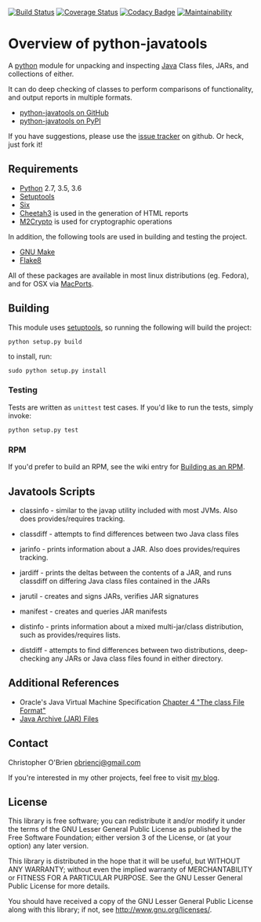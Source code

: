 [![Build Status](https://travis-ci.org/KonstantinShemyak/python-javatools.svg?branch=ci)](https://travis-ci.org/KonstantinShemyak/python-javatools)
[![Coverage Status](https://coveralls.io/repos/github/KonstantinShemyak/python-javatools/badge.svg?branch=ci)](https://coveralls.io/github/KonstantinShemyak/python-javatools?branch=ci)
[![Codacy Badge](https://api.codacy.com/project/badge/Grade/354562fd479a449f9177c9d15ba3135d)](https://www.codacy.com/app/KonstantinShemyak/python-javatools?utm_source=github.com&amp;utm_medium=referral&amp;utm_content=KonstantinShemyak/python-javatools&amp;utm_campaign=Badge_Grade)
[![Maintainability](https://api.codeclimate.com/v1/badges/588f8a83612e66af7f49/maintainability)](https://codeclimate.com/github/KonstantinShemyak/python-javatools/maintainability)

# Overview of python-javatools

A [python] module for unpacking and inspecting [Java] Class files,
JARs, and collections of either.

[python]: http://python.org
[java]: http://www.oracle.com/technetwork/java/index.html

It can do deep checking of classes to perform comparisons of
functionality, and output reports in multiple formats.

* [python-javatools on GitHub][github]
* [python-javatools on PyPI][pypi]

[github]: https://github.com/obriencj/python-javatools/
[pypi]: http://pypi.python.org/pypi/javatools

If you have suggestions, please use the [issue tracker] on github. Or
heck, just fork it!

[issue tracker]: https://github.com/obriencj/python-javatools/issues


## Requirements

* [Python] 2.7, 3.5, 3.6
* [Setuptools]
* [Six]
* [Cheetah3] is used in the generation of HTML reports
* [M2Crypto] is used for cryptographic operations

In addition, the following tools are used in building and testing the
project.

* [GNU Make]
* [Flake8]

All of these packages are available in most linux distributions
(eg. Fedora), and for OSX via [MacPorts].

[six]: https://pypi.org/project/six/
[cheetah3]: http://www.cheetahtemplate.org
[pyxml]: http://www.python.org/community/sigs/current/xml-sig/
[M2Crypto]: https://gitlab.com/m2crypto/m2crypto/

[setuptools]: https://pypi.org/project/setuptools/
[gnu make]: http://www.gnu.org/software/make/
[flake8]: https://pypi.org/project/flake8/

[fedora]: http://fedoraproject.org/
[macports]: http://www.macports.org


## Building

This module uses [setuptools], so running the following will build the
project:

```python setup.py build```

to install, run:

```sudo python setup.py install```


### Testing

Tests are written as `unittest` test cases. If you'd like to run the tests,
simply invoke:

```python setup.py test```


### RPM

If you'd prefer to build an RPM, see the wiki entry for
[Building as an RPM].

[building as an rpm]: https://github.com/obriencj/python-javatools/wiki/Building-as-an-RPM


## Javatools Scripts

* classinfo - similar to the javap utility included with most
  JVMs. Also does provides/requires tracking.

* classdiff - attempts to find differences between two Java class
  files

* jarinfo - prints information about a JAR. Also does
  provides/requires tracking.

* jardiff - prints the deltas between the contents of a JAR, and runs
  classdiff on differing Java class files contained in the JARs

* jarutil - creates and signs JARs, verifies JAR signatures

* manifest - creates and queries JAR manifests

* distinfo - prints information about a mixed multi-jar/class
  distribution, such as provides/requires lists.

* distdiff - attempts to find differences between two distributions,
  deep-checking any JARs or Java class files found in either
  directory.


## Additional References

* Oracle's Java Virtual Machine Specification
  [Chapter 4 "The class File Format"][jvms-4]
* [Java Archive (JAR) Files][jars]

[jvms-4]: http://docs.oracle.com/javase/specs/jvms/se7/html/jvms-4.html
[jars]: http://docs.oracle.com/javase/1.5.0/docs/guide/jar/index.html

## Contact

Christopher O'Brien <obriencj@gmail.com>

If you're interested in my other projects, feel free to visit
[my blog].

[my blog]: http://obriencj.preoccupied.net/


## License

This library is free software; you can redistribute it and/or modify
it under the terms of the GNU Lesser General Public License as
published by the Free Software Foundation; either version 3 of the
License, or (at your option) any later version.

This library is distributed in the hope that it will be useful, but
WITHOUT ANY WARRANTY; without even the implied warranty of
MERCHANTABILITY or FITNESS FOR A PARTICULAR PURPOSE.  See the GNU
Lesser General Public License for more details.

You should have received a copy of the GNU Lesser General Public
License along with this library; if not, see
<http://www.gnu.org/licenses/>.
